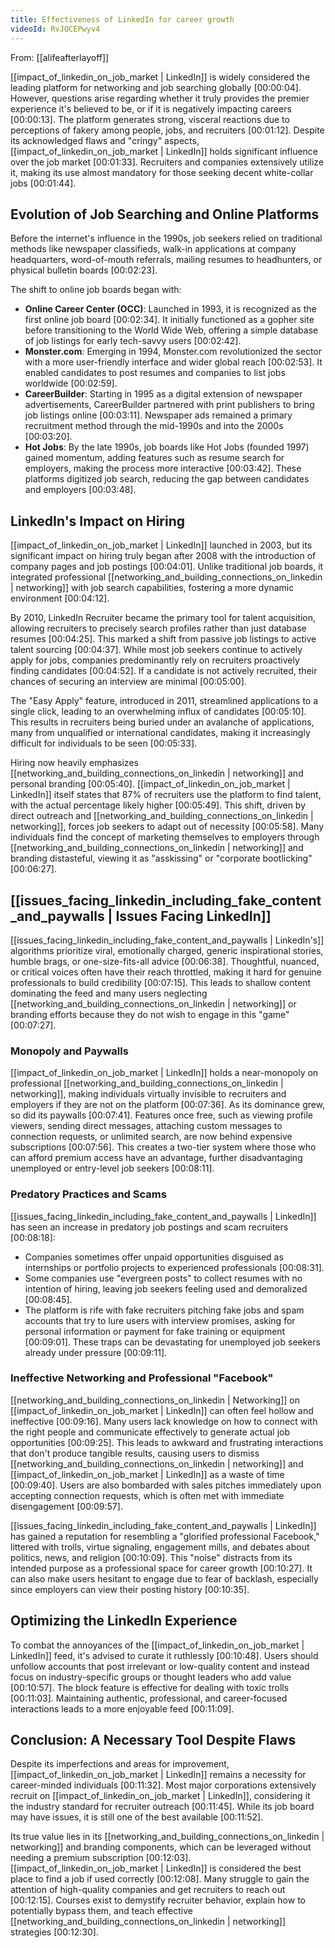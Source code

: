 ```yaml
---
title: Effectiveness of LinkedIn for career growth
videoId: RvJQCEPwyv4
---
```


From: [[alifeafterlayoff]] <br/> 

[[impact_of_linkedin_on_job_market | LinkedIn]] is widely considered the leading platform for networking and job searching globally <a class="yt-timestamp" data-t="00:00:04">[00:00:04]</a>. However, questions arise regarding whether it truly provides the premier experience it's believed to be, or if it is negatively impacting careers <a class="yt-timestamp" data-t="00:00:13">[00:00:13]</a>. The platform generates strong, visceral reactions due to perceptions of fakery among people, jobs, and recruiters <a class="yt-timestamp" data-t="00:01:12">[00:01:12]</a>. Despite its acknowledged flaws and "cringy" aspects, [[impact_of_linkedin_on_job_market | LinkedIn]] holds significant influence over the job market <a class="yt-timestamp" data-t="00:01:33">[00:01:33]</a>. Recruiters and companies extensively utilize it, making its use almost mandatory for those seeking decent white-collar jobs <a class="yt-timestamp" data-t="00:01:44">[00:01:44]</a>.

## Evolution of Job Searching and Online Platforms

Before the internet's influence in the 1990s, job seekers relied on traditional methods like newspaper classifieds, walk-in applications at company headquarters, word-of-mouth referrals, mailing resumes to headhunters, or physical bulletin boards <a class="yt-timestamp" data-t="00:02:23">[00:02:23]</a>.

The shift to online job boards began with:
*   **Online Career Center (OCC)**: Launched in 1993, it is recognized as the first online job board <a class="yt-timestamp" data-t="00:02:34">[00:02:34]</a>. It initially functioned as a gopher site before transitioning to the World Wide Web, offering a simple database of job listings for early tech-savvy users <a class="yt-timestamp" data-t="00:02:42">[00:02:42]</a>.
*   **Monster.com**: Emerging in 1994, Monster.com revolutionized the sector with a more user-friendly interface and wider global reach <a class="yt-timestamp" data-t="00:02:53">[00:02:53]</a>. It enabled candidates to post resumes and companies to list jobs worldwide <a class="yt-timestamp" data-t="00:02:59">[00:02:59]</a>.
*   **CareerBuilder**: Starting in 1995 as a digital extension of newspaper advertisements, CareerBuilder partnered with print publishers to bring job listings online <a class="yt-timestamp" data-t="00:03:11">[00:03:11]</a>. Newspaper ads remained a primary recruitment method through the mid-1990s and into the 2000s <a class="yt-timestamp" data-t="00:03:20">[00:03:20]</a>.
*   **Hot Jobs**: By the late 1990s, job boards like Hot Jobs (founded 1997) gained momentum, adding features such as resume search for employers, making the process more interactive <a class="yt-timestamp" data-t="00:03:42">[00:03:42]</a>. These platforms digitized job search, reducing the gap between candidates and employers <a class="yt-timestamp" data-t="00:03:48">[00:03:48]</a>.

## LinkedIn's Impact on Hiring

[[impact_of_linkedin_on_job_market | LinkedIn]] launched in 2003, but its significant impact on hiring truly began after 2008 with the introduction of company pages and job postings <a class="yt-timestamp" data-t="00:04:01">[00:04:01]</a>. Unlike traditional job boards, it integrated professional [[networking_and_building_connections_on_linkedin | networking]] with job search capabilities, fostering a more dynamic environment <a class="yt-timestamp" data-t="00:04:12">[00:04:12]</a>.

By 2010, LinkedIn Recruiter became the primary tool for talent acquisition, allowing recruiters to precisely search profiles rather than just database resumes <a class="yt-timestamp" data-t="00:04:25">[00:04:25]</a>. This marked a shift from passive job listings to active talent sourcing <a class="yt-timestamp" data-t="00:04:37">[00:04:37]</a>. While most job seekers continue to actively apply for jobs, companies predominantly rely on recruiters proactively finding candidates <a class="yt-timestamp" data-t="00:04:52">[00:04:52]</a>. If a candidate is not actively recruited, their chances of securing an interview are minimal <a class="yt-timestamp" data-t="00:05:00">[00:05:00]</a>.

The "Easy Apply" feature, introduced in 2011, streamlined applications to a single click, leading to an overwhelming influx of candidates <a class="yt-timestamp" data-t="00:05:10">[00:05:10]</a>. This results in recruiters being buried under an avalanche of applications, many from unqualified or international candidates, making it increasingly difficult for individuals to be seen <a class="yt-timestamp" data-t="00:05:33">[00:05:33]</a>.

Hiring now heavily emphasizes [[networking_and_building_connections_on_linkedin | networking]] and personal branding <a class="yt-timestamp" data-t="00:05:40">[00:05:40]</a>. [[impact_of_linkedin_on_job_market | LinkedIn]] itself states that 87% of recruiters use the platform to find talent, with the actual percentage likely higher <a class="yt-timestamp" data-t="00:05:49">[00:05:49]</a>. This shift, driven by direct outreach and [[networking_and_building_connections_on_linkedin | networking]], forces job seekers to adapt out of necessity <a class="yt-timestamp" data-t="00:05:58">[00:05:58]</a>. Many individuals find the concept of marketing themselves to employers through [[networking_and_building_connections_on_linkedin | networking]] and branding distasteful, viewing it as "asskissing" or "corporate bootlicking" <a class="yt-timestamp" data-t="00:06:27">[00:06:27]</a>.

## [[issues_facing_linkedin_including_fake_content_and_paywalls | Issues Facing LinkedIn]]

[[issues_facing_linkedin_including_fake_content_and_paywalls | LinkedIn's]] algorithms prioritize viral, emotionally charged, generic inspirational stories, humble brags, or one-size-fits-all advice <a class="yt-timestamp" data-t="00:06:38">[00:06:38]</a>. Thoughtful, nuanced, or critical voices often have their reach throttled, making it hard for genuine professionals to build credibility <a class="yt-timestamp" data-t="00:07:15">[00:07:15]</a>. This leads to shallow content dominating the feed and many users neglecting [[networking_and_building_connections_on_linkedin | networking]] or branding efforts because they do not wish to engage in this "game" <a class="yt-timestamp" data-t="00:07:27">[00:07:27]</a>.

### Monopoly and Paywalls

[[impact_of_linkedin_on_job_market | LinkedIn]] holds a near-monopoly on professional [[networking_and_building_connections_on_linkedin | networking]], making individuals virtually invisible to recruiters and employers if they are not on the platform <a class="yt-timestamp" data-t="00:07:36">[00:07:36]</a>. As its dominance grew, so did its paywalls <a class="yt-timestamp" data-t="00:07:41">[00:07:41]</a>. Features once free, such as viewing profile viewers, sending direct messages, attaching custom messages to connection requests, or unlimited search, are now behind expensive subscriptions <a class="yt-timestamp" data-t="00:07:56">[00:07:56]</a>. This creates a two-tier system where those who can afford premium access have an advantage, further disadvantaging unemployed or entry-level job seekers <a class="yt-timestamp" data-t="00:08:11">[00:08:11]</a>.

### Predatory Practices and Scams

[[issues_facing_linkedin_including_fake_content_and_paywalls | LinkedIn]] has seen an increase in predatory job postings and scam recruiters <a class="yt-timestamp" data-t="00:08:18">[00:08:18]</a>:
*   Companies sometimes offer unpaid opportunities disguised as internships or portfolio projects to experienced professionals <a class="yt-timestamp" data-t="00:08:31">[00:08:31]</a>.
*   Some companies use "evergreen posts" to collect resumes with no intention of hiring, leaving job seekers feeling used and demoralized <a class="yt-timestamp" data-t="00:08:45">[00:08:45]</a>.
*   The platform is rife with fake recruiters pitching fake jobs and spam accounts that try to lure users with interview promises, asking for personal information or payment for fake training or equipment <a class="yt-timestamp" data-t="00:09:01">[00:09:01]</a>. These traps can be devastating for unemployed job seekers already under pressure <a class="yt-timestamp" data-t="00:09:11">[00:09:11]</a>.

### Ineffective Networking and Professional "Facebook"

[[networking_and_building_connections_on_linkedin | Networking]] on [[impact_of_linkedin_on_job_market | LinkedIn]] can often feel hollow and ineffective <a class="yt-timestamp" data-t="00:09:16">[00:09:16]</a>. Many users lack knowledge on how to connect with the right people and communicate effectively to generate actual job opportunities <a class="yt-timestamp" data-t="00:09:25">[00:09:25]</a>. This leads to awkward and frustrating interactions that don't produce tangible results, causing users to dismiss [[networking_and_building_connections_on_linkedin | networking]] and [[impact_of_linkedin_on_job_market | LinkedIn]] as a waste of time <a class="yt-timestamp" data-t="00:09:40">[00:09:40]</a>. Users are also bombarded with sales pitches immediately upon accepting connection requests, which is often met with immediate disengagement <a class="yt-timestamp" data-t="00:09:57">[00:09:57]</a>.

[[issues_facing_linkedin_including_fake_content_and_paywalls | LinkedIn]] has gained a reputation for resembling a "glorified professional Facebook," littered with trolls, virtue signaling, engagement mills, and debates about politics, news, and religion <a class="yt-timestamp" data-t="00:10:09">[00:10:09]</a>. This "noise" distracts from its intended purpose as a professional space for career growth <a class="yt-timestamp" data-t="00:10:27">[00:10:27]</a>. It can also make users hesitant to engage due to fear of backlash, especially since employers can view their posting history <a class="yt-timestamp" data-t="00:10:35">[00:10:35]</a>.

## Optimizing the LinkedIn Experience

To combat the annoyances of the [[impact_of_linkedin_on_job_market | LinkedIn]] feed, it's advised to curate it ruthlessly <a class="yt-timestamp" data-t="00:10:48">[00:10:48]</a>. Users should unfollow accounts that post irrelevant or low-quality content and instead focus on industry-specific groups or thought leaders who add value <a class="yt-timestamp" data-t="00:10:57">[00:10:57]</a>. The block feature is effective for dealing with toxic trolls <a class="yt-timestamp" data-t="00:11:03">[00:11:03]</a>. Maintaining authentic, professional, and career-focused interactions leads to a more enjoyable feed <a class="yt-timestamp" data-t="00:11:09">[00:11:09]</a>.

## Conclusion: A Necessary Tool Despite Flaws

Despite its imperfections and areas for improvement, [[impact_of_linkedin_on_job_market | LinkedIn]] remains a necessity for career-minded individuals <a class="yt-timestamp" data-t="00:11:32">[00:11:32]</a>. Most major corporations extensively recruit on [[impact_of_linkedin_on_job_market | LinkedIn]], considering it the industry standard for recruiter outreach <a class="yt-timestamp" data-t="00:11:45">[00:11:45]</a>. While its job board may have issues, it is still one of the best available <a class="yt-timestamp" data-t="00:11:52">[00:11:52]</a>.

Its true value lies in its [[networking_and_building_connections_on_linkedin | networking]] and branding components, which can be leveraged without needing a premium subscription <a class="yt-timestamp" data-t="00:12:03">[00:12:03]</a>. [[impact_of_linkedin_on_job_market | LinkedIn]] is considered the best place to find a job if used correctly <a class="yt-timestamp" data-t="00:12:08">[00:12:08]</a>. Many struggle to gain the attention of high-quality companies and get recruiters to reach out <a class="yt-timestamp" data-t="00:12:15">[00:12:15]</a>. Courses exist to demystify recruiter behavior, explain how to potentially bypass them, and teach effective [[networking_and_building_connections_on_linkedin | networking]] strategies <a class="yt-timestamp" data-t="00:12:30">[00:12:30]</a>.